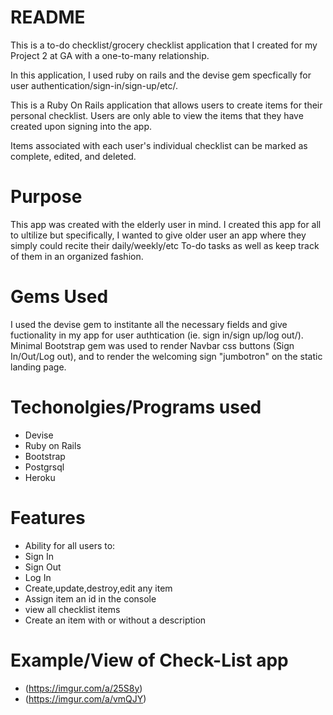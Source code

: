 # README

This is a to-do checklist/grocery checklist application that I created for my Project 2 at GA with a one-to-many relationship.

In this application, I used ruby on rails and the devise gem specfically for user authentication/sign-in/sign-up/etc/.

This is a Ruby On Rails application that allows users to create items for their personal checklist. Users are only able to view the items that they have created upon signing into the app.

Items associated with each user's individual checklist can be marked as complete, edited, and deleted.

# Purpose

This app was created with the elderly user in mind. I created this app for all to ultilize but specifically, I wanted to give older user an app where they simply could recite their daily/weekly/etc To-do tasks as well as keep track of them in an organized fashion.


# Gems Used
I used the devise gem to institante all the necessary fields and give fuctionality in my app for user authtication (ie. sign in/sign up/log out/).
Minimal Bootstrap gem was used to render Navbar css buttons (Sign In/Out/Log out), and to render the welcoming sign "jumbotron" on the static landing page. 

# Techonolgies/Programs used
- Devise
- Ruby on Rails
- Bootstrap
- Postgrsql
- Heroku

# Features
- Ability for all users to:
- Sign In
- Sign Out
- Log In
- Create,update,destroy,edit any item
- Assign item an id in the console
- view all checklist items
- Create an item with or without a description

# Example/View of Check-List app
- (https://imgur.com/a/25S8y) 
- (https://imgur.com/a/vmQJY)

